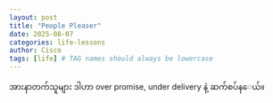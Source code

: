 ```yaml
---
layout: post
title: "People Pleaser"
date: 2025-08-07
categories: life-lessons
author: Cisco
tags: [life] # TAG names should always be lowercase
---
```


အားနာတက်သူများ
ဒါဟာ over promise, under delivery နဲ့ ဆက်စပ်န‌ေယ်။
